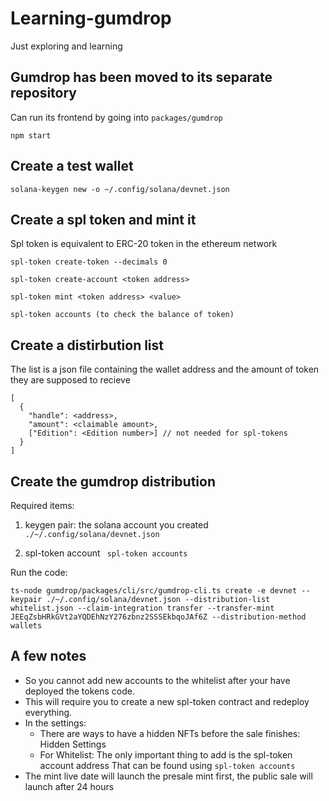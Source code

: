 # Learning-gumdrop

Just exploring and learning

## Gumdrop has been moved to its separate repository

Can run its frontend by going into ``` packages/gumdrop ```

```npm start```


## Create a test wallet

```solana-keygen new -o ~/.config/solana/devnet.json```


## Create a spl token and mint it

Spl token is equivalent to ERC-20 token in the ethereum network

```
spl-token create-token --decimals 0

spl-token create-account <token address> 

spl-token mint <token address> <value>

spl-token accounts (to check the balance of token)

```

## Create a distirbution list
The list is a json file containing the wallet address and the amount of token they are supposed to recieve

```
[
  {
    "handle": <address>,
    "amount": <claimable amount>,
    ["Edition": <Edition number>] // not needed for spl-tokens
  }
]
```

## Create the gumdrop distribution

Required items:

1) keygen pair: the solana account you created
```./~/.config/solana/devnet.json```

2) spl-token account
``` spl-token accounts```

Run the code:

```
ts-node gumdrop/packages/cli/src/gumdrop-cli.ts create -e devnet --keypair ./~/.config/solana/devnet.json --distribution-list whitelist.json --claim-integration transfer --transfer-mint JEEqZsbHRkGVt2aYQDEhNzY276zbnz2SSSEkbqoJAf6Z --distribution-method wallets
```

## A few notes 

* So you cannot add new accounts to the whitelist after your have deployed the tokens code.
* This will require you to create a new spl-token contract and redeploy everything.
* In the settings:
  * There are ways to have a hidden NFTs before the sale finishes: Hidden Settings
  * For Whitelist: The only important thing to add is the spl-token account address
    That can be found using ```spl-token accounts```
* The mint live date will launch the presale mint first, the public sale will launch after 24 hours






